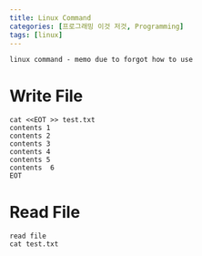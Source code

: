 ```yaml
---
title: Linux Command
categories: [프로그래밍 이것 저것, Programming]
tags: [linux]
---
```


`linux command - memo due to forgot how to use`

# Write File

```linux
cat <<EOT >> test.txt
contents 1
contents 2
contents 3
contents 4
contents 5
contents  6
EOT
```

# Read File

```linux
read file
cat test.txt
```
